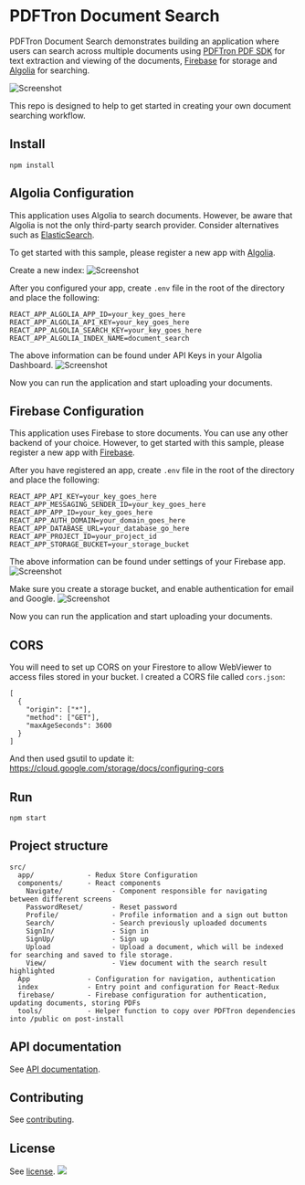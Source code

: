 # PDFTron Document Search

PDFTron Document Search demonstrates building an application where users can search across multiple documents using [PDFTron PDF SDK](https://www.pdftron.com) for text extraction and viewing of the documents, [Firebase](https://firebase.google.com/) for storage and [Algolia](https://www.algolia.com/) for searching.

![Screenshot](https://github.com/PDFTron/pdftron-document-search/blob/master/search.png)

This repo is designed to help to get started in creating your own document searching workflow.

## Install

```
npm install
```

## Algolia Configuration

This application uses Algolia to search documents. However, be aware that Algolia is not the only third-party search provider. Consider alternatives such as [ElasticSearch](https://www.elastic.co/).

To get started with this sample, please register a new app with [Algolia](https://www.algolia.com/users/sign_up).

Create a new index:
![Screenshot](https://github.com/PDFTron/pdftron-document-search/blob/master/algolia2.png)

After you configured your app, create `.env` file in the root of the directory and place the following:

```
REACT_APP_ALGOLIA_APP_ID=your_key_goes_here
REACT_APP_ALGOLIA_API_KEY=your_key_goes_here
REACT_APP_ALGOLIA_SEARCH_KEY=your_key_goes_here
REACT_APP_ALGOLIA_INDEX_NAME=document_search
```
The above information can be found under API Keys in your Algolia Dashboard.
![Screenshot](https://github.com/PDFTron/pdftron-document-search/blob/master/algolia.png)

Now you can run the application and start uploading your documents.

## Firebase Configuration

This application uses Firebase to store documents. You can use any other backend of your choice. 
However, to get started with this sample, please register a new app with [Firebase](https://firebase.google.com/).

After you have registered an app, create `.env` file in the root of the directory and place the following:

```
REACT_APP_API_KEY=your_key_goes_here
REACT_APP_MESSAGING_SENDER_ID=your_key_goes_here
REACT_APP_APP_ID=your_key_goes_here
REACT_APP_AUTH_DOMAIN=your_domain_goes_here
REACT_APP_DATABASE_URL=your_database_go_here
REACT_APP_PROJECT_ID=your_project_id
REACT_APP_STORAGE_BUCKET=your_storage_bucket
```
The above information can be found under settings of your Firebase app.
![Screenshot](https://github.com/PDFTron/pdftron-sign-app/blob/master/firebase.png)

Make sure you create a storage bucket, and enable authentication for email and Google.
![Screenshot](https://github.com/PDFTron/pdftron-sign-app/blob/master/firebase_authentication.png)

Now you can run the application and start uploading your documents.

## CORS

You will need to set up CORS on your Firestore to allow WebViewer to access files stored in your bucket. I created a CORS file called `cors.json`: 

```
[
  {
    "origin": ["*"],
    "method": ["GET"],
    "maxAgeSeconds": 3600
  }
]
```

And then used gsutil to update it:
https://cloud.google.com/storage/docs/configuring-cors

## Run

```
npm start
```

## Project structure

```
src/
  app/             - Redux Store Configuration
  components/      - React components
    Navigate/            - Component responsible for navigating between different screens
    PasswordReset/       - Reset password
    Profile/             - Profile information and a sign out button
    Search/              - Search previously uploaded documents
    SignIn/              - Sign in
    SignUp/              - Sign up
    Upload               - Upload a document, which will be indexed for searching and saved to file storage.
    View/                - View document with the search result highlighted
  App              - Configuration for navigation, authentication
  index            - Entry point and configuration for React-Redux
  firebase/        - Firebase configuration for authentication, updating documents, storing PDFs
  tools/           - Helper function to copy over PDFTron dependencies into /public on post-install
```

## API documentation

See [API documentation](https://www.pdftron.com/documentation/web/guides/ui/apis).

## Contributing

See [contributing](./CONTRIBUTING.md).

## License

See [license](./LICENSE).
![](https://onepixel.pdftron.com/webviewer-ui)
